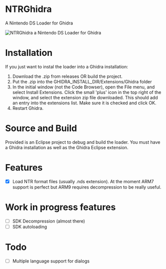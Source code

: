 # NTRGhidra
A Nintendo DS Loader for Ghidra


![NTRGhidra a Nintendo DS Loader for Ghidra](https://media.defense.gov/2019/Apr/04/2002109557/-1/-1/0/190404-D-IM742-1002.PNG)


# Installation

If you just want to instal the loader into a Ghidra installation:

1. Download the .zip from releases OR build the project.
2. Put the .zip into the GHIDRA_INSTALL_DIR/Extensions/Ghidra folder
3. In the initial window (not the Code Browser), open the File menu, and select Install Extensions. Click the small 'plus' icon in the top right of the window, and select the extension zip file downloaded. This should add an entry into the extensions list. Make sure it is checked and click OK.
4. Restart Ghidra.

# Source and Build

Provided is an Eclipse project to debug and build the loader. You must have a Ghidra installation as well as the Ghidra Eclipse extension.

# Features
 - [x] Load NTR format files (usually .nds extension). At the moment ARM7 support is perfect but ARM9 requires decompression to be really useful.
 
# Work in progress features
 - [ ] SDK Decompression (almost there)
 - [ ] SDK autoloading
 
# Todo
 - [ ] Multiple language support for dialogs
